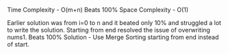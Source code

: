 Time Complexity  - O(m+n) Beats 100%
Space Complexity - O(1)

Earlier solution was from i=0 to n and it beated only 10% and struggled a lot to write the solution. Starting from end resolved the issue of overwriting nums1.
Beats 100% Solution - Use Merge Sorting starting from end instead of start.
